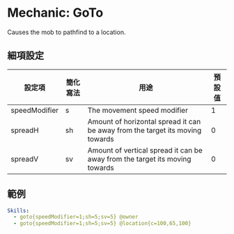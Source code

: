 Mechanic: GoTo
============================

Causes the mob to pathfind to a location.

細項設定
----------

| 設定項 | 簡化寫法 | 用途 | 預設值 |
|---------------|---------|-------------------------------------------------------------------------------|---------------|
| speedModifier | s   | The movement speed modifier  | 1 |
| spreadH   | sh  | Amount of horizontal spread it can be away from the target its moving towards | 0 |
| spreadV   | sv  | Amount of vertical spread it can be away from the target its moving towards   | 0 |

  

範例
--------
```yml
Skills:
  - goto{speedModifier=1;sh=5;sv=5} @owner
  - goto{speedModifier=1;sh=5;sv=5} @location{c=100,65,100}
```
